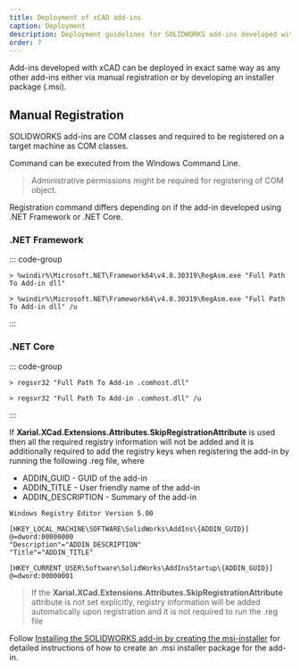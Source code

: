 ```yaml
---
title: Deployment of xCAD add-ins
caption: Deployment
description: Deployment guidelines for SOLIDWORKS add-ins developed with xCAD framework
order: 7
---
```

Add-ins developed with xCAD can be deployed in exact same way as any other add-ins either via manual registration or by developing an installer package (.msi).

## Manual Registration

SOLIDWORKS add-ins are COM classes and required to be registered on a target machine as COM classes.

Command can be executed from the Windows Command Line.

> Administrative permissions might be required for registering of COM object.

Registration command differs depending on if the add-in developed using .NET Framework or .NET Core.

### .NET Framework

::: code-group

``` [Register]
> %windir%\Microsoft.NET\Framework64\v4.0.30319\RegAsm.exe "Full Path To Add-in dll"
```

``` [unregister]
> %windir%\Microsoft.NET\Framework64\v4.0.30319\RegAsm.exe "Full Path To Add-in dll" /u
```

:::

### .NET Core

::: code-group

``` [Register]
> regsvr32 "Full Path To Add-in .comhost.dll"
```

``` [Unregister]
> regsvr32 "Full Path To Add-in .comhost.dll" /u
```

:::

If **Xarial.XCad.Extensions.Attributes.SkipRegistrationAttribute** is used then all the required registry information will not be added and it is additionally required to add the registry keys when registering the add-in by running the following .reg file, where

* ADDIN_GUID - GUID of the add-in
* ADDIN_TITLE - User friendly name of the add-in
* ADDIN_DESCRIPTION - Summary of the add-in

```
Windows Registry Editor Version 5.00

[HKEY_LOCAL_MACHINE\SOFTWARE\SolidWorks\AddIns\{ADDIN_GUID}]
@=dword:00000000
"Description"="ADDIN_DESCRIPTION"
"Title"="ADDIN_TITLE"

[HKEY_CURRENT_USER\Software\SolidWorks\AddInsStartup\{ADDIN_GUID}]
@=dword:00000001
```

> If the **Xarial.XCad.Extensions.Attributes.SkipRegistrationAttribute** attribute is not set explicitly, registry information will be added automatically upon registration and it is not required to run the .reg file

Follow [Installing the SOLIDWORKS add-in by creating the msi-installer](https://www.codestack.net/solidworks-api/deployment/installer/) for detailed instructions of how to create an .msi installer package for the add-in.